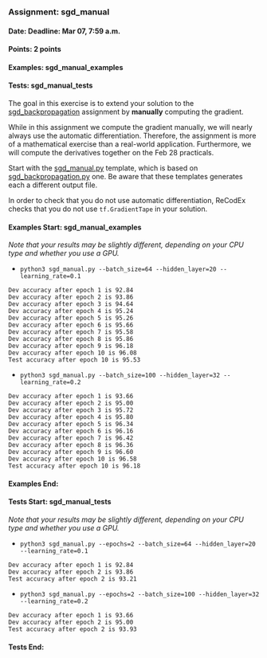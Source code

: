 ### Assignment: sgd_manual
#### Date: Deadline: Mar 07, 7:59 a.m.
#### Points: 2 points
#### Examples: sgd_manual_examples
#### Tests: sgd_manual_tests

The goal in this exercise is to extend your solution to the
[sgd_backpropagation](https://ufal.mff.cuni.cz/courses/npfl114/2122-summer#sgd_backpropagation)
assignment by **manually** computing the gradient.

While in this assignment we compute the gradient manually, we will nearly always
use the automatic differentiation. Therefore, the assignment is more of
a mathematical exercise than a real-world application. Furthermore, we will
compute the derivatives together on the Feb 28 practicals.

Start with the
[sgd_manual.py](https://github.com/ufal/npfl114/tree/master/labs/02/sgd_manual.py)
template, which is based on
[sgd_backpropagation.py](https://github.com/ufal/npfl114/tree/master/labs/02/sgd_backpropagation.py)
one. Be aware that these templates generates each a different output file.

In order to check that you do not use automatic differentiation, ReCodEx checks
that you do not use `tf.GradientTape` in your solution.

#### Examples Start: sgd_manual_examples
_Note that your results may be slightly different, depending on your CPU type and whether you use a GPU._
- `python3 sgd_manual.py --batch_size=64 --hidden_layer=20 --learning_rate=0.1`
```
Dev accuracy after epoch 1 is 92.84
Dev accuracy after epoch 2 is 93.86
Dev accuracy after epoch 3 is 94.64
Dev accuracy after epoch 4 is 95.24
Dev accuracy after epoch 5 is 95.26
Dev accuracy after epoch 6 is 95.66
Dev accuracy after epoch 7 is 95.58
Dev accuracy after epoch 8 is 95.86
Dev accuracy after epoch 9 is 96.18
Dev accuracy after epoch 10 is 96.08
Test accuracy after epoch 10 is 95.53
```
- `python3 sgd_manual.py --batch_size=100 --hidden_layer=32 --learning_rate=0.2`
```
Dev accuracy after epoch 1 is 93.66
Dev accuracy after epoch 2 is 95.00
Dev accuracy after epoch 3 is 95.72
Dev accuracy after epoch 4 is 95.80
Dev accuracy after epoch 5 is 96.34
Dev accuracy after epoch 6 is 96.16
Dev accuracy after epoch 7 is 96.42
Dev accuracy after epoch 8 is 96.36
Dev accuracy after epoch 9 is 96.60
Dev accuracy after epoch 10 is 96.58
Test accuracy after epoch 10 is 96.18
```
#### Examples End:
#### Tests Start: sgd_manual_tests
_Note that your results may be slightly different, depending on your CPU type and whether you use a GPU._
- `python3 sgd_manual.py --epochs=2 --batch_size=64 --hidden_layer=20 --learning_rate=0.1`
```
Dev accuracy after epoch 1 is 92.84
Dev accuracy after epoch 2 is 93.86
Test accuracy after epoch 2 is 93.21
```
- `python3 sgd_manual.py --epochs=2 --batch_size=100 --hidden_layer=32 --learning_rate=0.2`
```
Dev accuracy after epoch 1 is 93.66
Dev accuracy after epoch 2 is 95.00
Test accuracy after epoch 2 is 93.93
```
#### Tests End:
